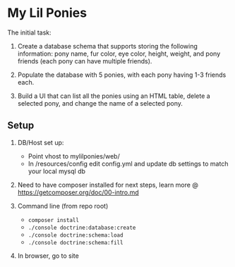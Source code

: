 My Lil Ponies
===
The initial task: 

1. Create a database schema that supports storing the following information: pony name, fur color, eye color, height, weight, and pony friends (each pony can have multiple friends).

1. Populate the database with 5 ponies, with each pony having 1-3 friends each.

1. Build a UI that can list all the ponies using an HTML table, delete a selected pony, and change the name of a selected pony.

Setup
---
1. DB/Host set up:
	* Point vhost to mylilponies/web/
	* In /resources/config edit config.yml and update db settings to match your local mysql db

1. Need to have composer installed for next steps, learn more @ https://getcomposer.org/doc/00-intro.md

1. Command line (from repo root)
	* ```composer install```
	* ```./console doctrine:database:create```
	* ```./console doctrine:schema:load```
	* ```./console doctrine:schema:fill```

1. In browser, go to site

